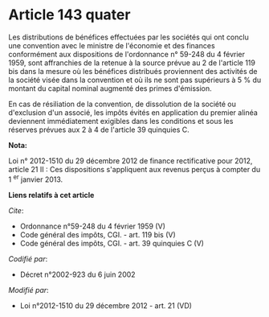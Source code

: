 # Article 143 quater

Les distributions de bénéfices effectuées par les sociétés qui ont conclu une convention avec le ministre de l'économie et
des finances conformément aux dispositions de l'ordonnance n° 59-248 du 4 février 1959, sont affranchies de la retenue à la
source prévue au 2 de l'article 119 bis dans la mesure où les bénéfices distribués proviennent des activités de la société
visée dans la convention et où ils ne sont pas supérieurs à 5 % du montant du capital nominal augmenté des primes
d'émission. 

En cas de résiliation de la convention, de dissolution de la société ou d'exclusion d'un associé, les impôts évités en
application du premier alinéa deviennent immédiatement exigibles dans les conditions et sous les réserves prévues aux 2 à 4
de l'article 39 quinquies C.

**Nota:**

Loi n° 2012-1510 du 29 décembre 2012 de finance rectificative pour 2012, article 21 II : Ces dispositions s'appliquent aux
revenus perçus à compter du 1
  <sup>er</sup> janvier 2013.

**Liens relatifs à cet article**

_Cite_:

  - Ordonnance n°59-248 du 4 février 1959 (V)
  - Code général des impôts, CGI. - art. 119 bis (V)
  - Code général des impôts, CGI. - art. 39 quinquies C (V)

_Codifié par_:

  - Décret n°2002-923 du 6 juin 2002

_Modifié par_:

  - Loi n°2012-1510 du 29 décembre 2012 - art. 21 (VD)
